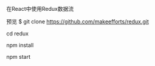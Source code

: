 在React中使用Redux数据流

预览
$ git clone https://github.com/makeefforts/redux.git

cd redux

npm install

npm start
